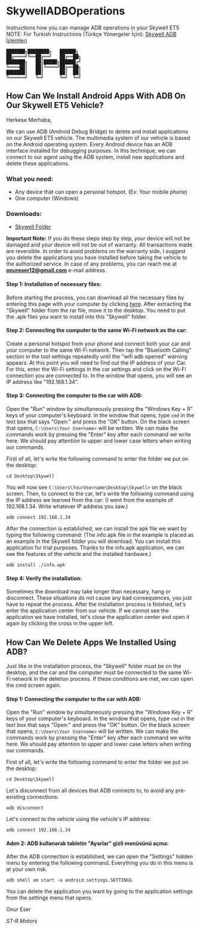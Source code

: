 # SkywellADBOperations
Instructions how you can manage ADB operations in your Skywell ET5
NOTE: For Turkish Instructions (Türkçe Yönergeler İçin): [Skywell ADB İşlemleri](https://github.com/strmotors/SkywellADBOperations/blob/main/README_TR.md)

```
███████╗████████╗   ██████╗ 
██╔════╝╚══██╔══╝   ██╔══██╗
███████╗   ██║█████╗██████╔╝
╚════██║   ██║╚════╝██╔══██╗
███████║   ██║      ██║  ██║
╚══════╝   ╚═╝      ╚═╝  ╚═╝
```

## How Can We Install Android Apps With ADB On Our Skywell ET5 Vehicle?

Herkese Merhaba,

We can use ADB (Android Debug Bridge) to delete and install applications on our Skywell ET5 vehicle. The multimedia system of our vehicle is based on the Android operating system. Every Android device has an ADB interface installed for debugging purposes. In this technique, we can connect to our agent using the ADB system, install new applications and delete these applications.

### What you need:
+ Any device that can open a personal hotspot. (Ex: Your mobile phone)
+ One computer (Windows)

### Downloads:
+ [Skywell Folder](https://drive.google.com/file/d/1_5Ux8xSb4I_E_NUmiDYTvRxZo4r_Vkwi/view?usp=sharing)

**Important Note:** If you do these steps step by step, your device will not be damaged and your device will not be out of warranty. All transactions made are reversible. In order to avoid problems on the warranty side, I suggest you delete the applications you have installed before taking the vehicle to the authorized service. In case of any problems, you can reach me at **onureser12@gmail.com** e-mail address.

#### Step 1: Installation of necessary files:

Before starting the process, you can download all the necessary files by entering this page with your computer by clicking [here](https://drive.google.com/file/d/1_5Ux8xSb4I_E_NUmiDYTvRxZo4r_Vkwi/view?usp=sharing). After extracting the "Skywell" folder from the rar file, move it to the desktop. You need to put the .apk files you want to install into this "Skywell" folder.

#### Step 2: Connecting the computer to the same Wi-Fi network as the car:

Create a personal hotspot from your phone and connect both your car and your computer to the same Wi-Fi network. Then tap the "Bluetooth Calling" section in the tool settings repeatedly until the "wifi adb opened" warning appears. At this point you will need to find out the IP address of your Car. For this, enter the Wi-Fi settings in the car settings and click on the Wi-Fi connection you are connected to. In the window that opens, you will see an IP address like "192.168.1.34".

#### Step 3: Connecting the computer to the car with ADB:

Open the "Run" window by simultaneously pressing the "Windows Key + R" keys of your computer's keyboard. In the window that opens, type ```cmd``` in the text box that says "Open:" and press the "OK" button. On the black screen that opens, ```C:\Users\Your Username>``` will be written. We can make the commands work by pressing the "Enter" key after each command we write here. We should pay attention to upper and lower case letters when writing our commands.

First of all, let's write the following command to enter the folder we put on the desktop:

```cd Desktop\Skywell```

You will now see ```C:\Users\YourUsername\Desktop\Skywell>``` on the black screen. Then, to connect to the car, let's write the following command using the IP address we learned from the car: (I went from the example of 192.168.1.34. Write whatever IP address you saw.)

```adb connect 192.168.1.34```

After the connection is established, we can install the apk file we want by typing the following command: (The info.apk file in the example is placed as an example in the Skywell folder you will download. You can install this application for trial purposes. Thanks to the info.apk application, we can see the features of the vehicle and the installed hardware.)

```adb install ./info.apk```

#### Step 4: Verify the installation:

Sometimes the download may take longer than necessary, hang or disconnect. These situations do not cause any bad consequences, you just have to repeat the process. After the installation process is finished, let's enter the application center from our vehicle. If we cannot see the application we have installed, let's close the application center and open it again by clicking the cross in the upper left.

## How Can We Delete Apps We Installed Using ADB?

Just like in the installation process, the "Skywell" folder must be on the desktop, and the car and the computer must be connected to the same Wi-Fi network in the deletion process. If these conditions are met, we can open the cmd screen again.

#### Step 1: Connecting the computer to the car with ADB:

Open the "Run" window by simultaneously pressing the "Windows Key + R" keys of your computer's keyboard. In the window that opens, type ```cmd``` in the text box that says "Open:" and press the "OK" button. On the black screen that opens, ```C:\Users\Your Username>``` will be written. We can make the commands work by pressing the "Enter" key after each command we write here. We should pay attention to upper and lower case letters when writing our commands.

First of all, let's write the following command to enter the folder we put on the desktop:

```cd Desktop\Skywell```

Let's disconnect from all devices that ADB connects to, to avoid any pre-existing connections:

```adb disconnect```

Let's connect to the vehicle using the vehicle's IP address:

```adb connect 192.168.1.34```

#### Adım 2: ADB kullanarak tabletin "Ayarlar" gizli menüsünü açma:

After the ADB connection is established, we can open the "Settings" hidden menu by entering the following command. Everything you do in this menu is at your own risk.

```adb shell am start -a android.settings.SETTINGS```

You can delete the application you want by going to the application settings from the settings menu that opens.

Onur Eser

*ST-R Motors*

